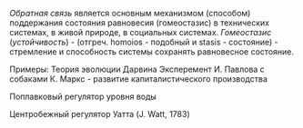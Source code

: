 *Обратная связь* является основным механизмом (способом) поддержания состояния равновесия (гомеостазис) в технических системах, в живой природе, в социальных системах.
*Гомеостазис* (*устойчивость*) - (отгреч. homoios - подобный и stasis - состояние) - стремление и способность системы сохранять равновесное состояние.

Примеры:
Теория эволюции Дарвина
Эксперемент И. Павлова с собаками
К. Маркс - развитие капиталистического производства 

Поплавковый регулятор уровня воды

Центробежный регулятор Уатта (J. Watt, 1783)

